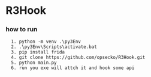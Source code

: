 # R3Hook

### how to run 
```shell
  1. python -m venv .\py3Env
  2. .\py3Env\Scripts\activate.bat
  3. pip install frida
  4. git clone https://github.com/opsecko/R3Hook.git
  5. python main.py
  6. run you exe will attch it and hook some api
```
